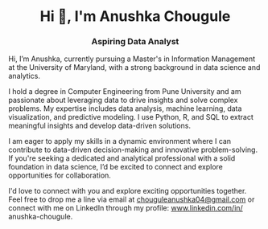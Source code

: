 <h1 align="center">Hi 👋, I'm Anushka Chougule</h1>
<h3 align="center">Aspiring Data Analyst</h3>

Hi, I’m Anushka, currently pursuing a Master's in Information Management at the University of Maryland, with a strong background in data science and analytics.

I hold a degree in Computer Engineering from Pune University and am passionate about leveraging data to drive insights and solve complex problems. My expertise includes data analysis, machine learning, data visualization, and predictive modeling. I use Python, R, and SQL to extract meaningful insights and develop data-driven solutions.

I am eager to apply my skills in a dynamic environment where I can contribute to data-driven decision-making and innovative problem-solving. If you're seeking a dedicated and analytical professional with a solid foundation in data science, I’d be excited to connect and explore opportunities for collaboration.

I'd love to connect with you and explore exciting opportunities together. Feel free to drop me a line via email at chouguleanushka04@gmail.com or connect with me on LinkedIn through my profile: www.linkedin.com/in/ anushka-chougule.
